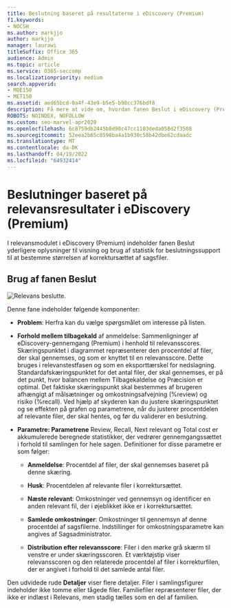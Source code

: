 ```yaml
---
title: Beslutning baseret på resultaterne i eDiscovery (Premium)
f1.keywords:
- NOCSH
ms.author: markjjo
author: markjjo
manager: laurawi
titleSuffix: Office 365
audience: Admin
ms.topic: article
ms.service: O365-seccomp
ms.localizationpriority: medium
search.appverid:
- MOE150
- MET150
ms.assetid: aed65bcd-0a4f-43e9-b5e5-b98cc376bdf8
description: Få mere at vide om, hvordan fanen Beslut i eDiscovery (Premium) indeholder data, der kan hjælpe dig med at bestemme den korrekte størrelse af korrektursættet af sagsfiler.
ROBOTS: NOINDEX, NOFOLLOW
ms.custom: seo-marvel-apr2020
ms.openlocfilehash: 6c8759db2445b8d98c47cc1103deda058d2f3508
ms.sourcegitcommit: 52eea2b65c0598ba4a1b930c58b42dbe62cdaadc
ms.translationtype: MT
ms.contentlocale: da-DK
ms.lasthandoff: 04/19/2022
ms.locfileid: "64932414"
---
```

# <a name="decisions-based-on-relevance-results-in-ediscovery-premium"></a>Beslutninger baseret på relevansresultater i eDiscovery (Premium)
  
I relevansmodulet i eDiscovery (Premium) indeholder fanen Beslut yderligere oplysninger til visning og brug af statistik for beslutningssupport til at bestemme størrelsen af korrektursættet af sagsfiler.
  
## <a name="using-the-decide-tab"></a>Brug af fanen Beslut

![Relevans beslutte.](../media/f32fed89-f3b5-404a-90c7-ea25d2eb58a9.png)
  
Denne fane indeholder følgende komponenter:
  
- **Problem**: Herfra kan du vælge spørgsmålet om interesse på listen.

- **Forhold mellem tilbagekald** af anmeldelse: Sammenligninger af eDiscovery-gennemgang (Premium) i henhold til relevansscores. Skæringspunktet i diagrammet repræsenterer den procentdel af filer, der skal gennemses, og som er knyttet til en relevansscore. Dette bruges i relevanstestfasen og som en eksporttærskel for nedslagning. Standardafskæringspunktet for det antal filer, der skal gennemses, er på det punkt, hvor balancen mellem Tilbagekaldelse og Præcision er optimal. Det faktiske skæringspunkt skal bestemmes af brugeren afhængigt af målsætninger og omkostningsafvejning (%review) og risiko (%recall). Ved hjælp af skyderen kan du justere skæringspunktet og se effekten på grafen og parametrene, når du justerer procentdelen af relevante filer, der skal hentes, og før du validerer en beslutning.

- **Parametre: Parametrene** Review, Recall, Next relevant og Total cost er akkumulerede beregnede statistikker, der vedrører gennemgangssættet i forhold til samlingen for hele sagen. Definitioner for disse parametre er som følger:

  - **Anmeldelse**: Procentdel af filer, der skal gennemses baseret på denne skæring.

  - **Husk**: Procentdelen af relevante filer i korrektursættet.

  - **Næste relevant**: Omkostninger ved gennemsyn og identificer en anden relevant fil, der i øjeblikket ikke er i korrektursættet.

  - **Samlede omkostninger**: Omkostninger til gennemsyn af denne procentdel af sagsfilerne. Indstillinger for omkostningsparametre kan angives af Sagsadministrator.

  - **Distribution efter relevansscore**: Filer i den mørke grå skærm til venstre er under skæringsscoren. Et værktøjstip viser relevansscoren og den relaterede procentdel af filer i korrekturfilen, der er angivet i forhold til det samlede antal filer.

Den udvidede rude **Detaljer** viser flere detaljer. Filer i samlingsfigurer indeholder ikke tomme eller tågede filer. Familiefiler repræsenterer filer, der ikke er indlæst i Relevans, men stadig tælles som en del af familien.
